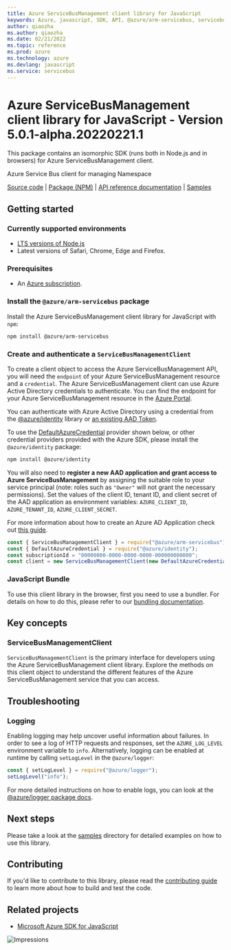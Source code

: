 ```yaml
---
title: Azure ServiceBusManagement client library for JavaScript
keywords: Azure, javascript, SDK, API, @azure/arm-servicebus, servicebus
author: qiaozha
ms.author: qiaozha
ms.date: 02/21/2022
ms.topic: reference
ms.prod: azure
ms.technology: azure
ms.devlang: javascript
ms.service: servicebus
---
```

# Azure ServiceBusManagement client library for JavaScript - Version 5.0.1-alpha.20220221.1 


This package contains an isomorphic SDK (runs both in Node.js and in browsers) for Azure ServiceBusManagement client.

Azure Service Bus client for managing Namespace

[Source code](https://github.com/Azure/azure-sdk-for-js/tree/main/sdk/servicebus/arm-servicebus) |
[Package (NPM)](https://www.npmjs.com/package/@azure/arm-servicebus) |
[API reference documentation](https://docs.microsoft.com/javascript/api/@azure/arm-servicebus) |
[Samples](https://github.com/Azure-Samples/azure-samples-js-management)

## Getting started

### Currently supported environments

- [LTS versions of Node.js](https://nodejs.org/about/releases/)
- Latest versions of Safari, Chrome, Edge and Firefox.

### Prerequisites

- An [Azure subscription][azure_sub].

### Install the `@azure/arm-servicebus` package

Install the Azure ServiceBusManagement client library for JavaScript with `npm`:

```bash
npm install @azure/arm-servicebus
```

### Create and authenticate a `ServiceBusManagementClient`

To create a client object to access the Azure ServiceBusManagement API, you will need the `endpoint` of your Azure ServiceBusManagement resource and a `credential`. The Azure ServiceBusManagement client can use Azure Active Directory credentials to authenticate.
You can find the endpoint for your Azure ServiceBusManagement resource in the [Azure Portal][azure_portal].

You can authenticate with Azure Active Directory using a credential from the [@azure/identity][azure_identity] library or [an existing AAD Token](https://github.com/Azure/azure-sdk-for-js/blob/master/sdk/identity/identity/samples/AzureIdentityExamples.md#authenticating-with-a-pre-fetched-access-token).

To use the [DefaultAzureCredential][defaultazurecredential] provider shown below, or other credential providers provided with the Azure SDK, please install the `@azure/identity` package:

```bash
npm install @azure/identity
```

You will also need to **register a new AAD application and grant access to Azure ServiceBusManagement** by assigning the suitable role to your service principal (note: roles such as `"Owner"` will not grant the necessary permissions).
Set the values of the client ID, tenant ID, and client secret of the AAD application as environment variables: `AZURE_CLIENT_ID`, `AZURE_TENANT_ID`, `AZURE_CLIENT_SECRET`.

For more information about how to create an Azure AD Application check out [this guide](https://docs.microsoft.com/azure/active-directory/develop/howto-create-service-principal-portal).

```javascript
const { ServiceBusManagementClient } = require("@azure/arm-servicebus");
const { DefaultAzureCredential } = require("@azure/identity");
const subscriptionId = "00000000-0000-0000-0000-000000000000";
const client = new ServiceBusManagementClient(new DefaultAzureCredential(), subscriptionId);
```


### JavaScript Bundle
To use this client library in the browser, first you need to use a bundler. For details on how to do this, please refer to our [bundling documentation](https://aka.ms/AzureSDKBundling).

## Key concepts

### ServiceBusManagementClient

`ServiceBusManagementClient` is the primary interface for developers using the Azure ServiceBusManagement client library. Explore the methods on this client object to understand the different features of the Azure ServiceBusManagement service that you can access.

## Troubleshooting

### Logging

Enabling logging may help uncover useful information about failures. In order to see a log of HTTP requests and responses, set the `AZURE_LOG_LEVEL` environment variable to `info`. Alternatively, logging can be enabled at runtime by calling `setLogLevel` in the `@azure/logger`:

```javascript
const { setLogLevel } = require("@azure/logger");
setLogLevel("info");
```

For more detailed instructions on how to enable logs, you can look at the [@azure/logger package docs](https://github.com/Azure/azure-sdk-for-js/tree/main/sdk/core/logger).

## Next steps

Please take a look at the [samples](https://github.com/Azure-Samples/azure-samples-js-management) directory for detailed examples on how to use this library.

## Contributing

If you'd like to contribute to this library, please read the [contributing guide](https://github.com/Azure/azure-sdk-for-js/blob/main/CONTRIBUTING.md) to learn more about how to build and test the code.

## Related projects

- [Microsoft Azure SDK for JavaScript](https://github.com/Azure/azure-sdk-for-js)

![Impressions](https://azure-sdk-impressions.azurewebsites.net/api/impressions/azure-sdk-for-js%2Fsdk%2Fservicebus%2Farm-servicebus%2FREADME.png)

[azure_cli]: https://docs.microsoft.com/cli/azure
[azure_sub]: https://azure.microsoft.com/free/
[azure_sub]: https://azure.microsoft.com/free/
[azure_portal]: https://portal.azure.com
[azure_identity]: https://github.com/Azure/azure-sdk-for-js/tree/main/sdk/identity/identity
[defaultazurecredential]: https://github.com/Azure/azure-sdk-for-js/tree/main/sdk/identity/identity#defaultazurecredential

